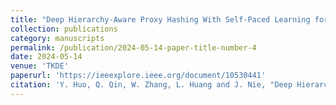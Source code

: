 ```yaml
---
title: "Deep Hierarchy-Aware Proxy Hashing With Self-Paced Learning for Cross-Modal Retrieval"
collection: publications
category: manuscripts
permalink: /publication/2024-05-14-paper-title-number-4
date: 2024-05-14
venue: 'TKDE'
paperurl: 'https://ieeexplore.ieee.org/document/10530441'
citation: 'Y. Huo, Q. Qin, W. Zhang, L. Huang and J. Nie, "Deep Hierarchy-Aware Proxy Hashing With Self-Paced Learning for Cross-Modal Retrieval," IEEE Transactions on Knowledge and Data Engineering, vol. 36, no. 11, pp. 5926-5939, doi: 10.1109/TKDE.2024.3401050.'
---
```

